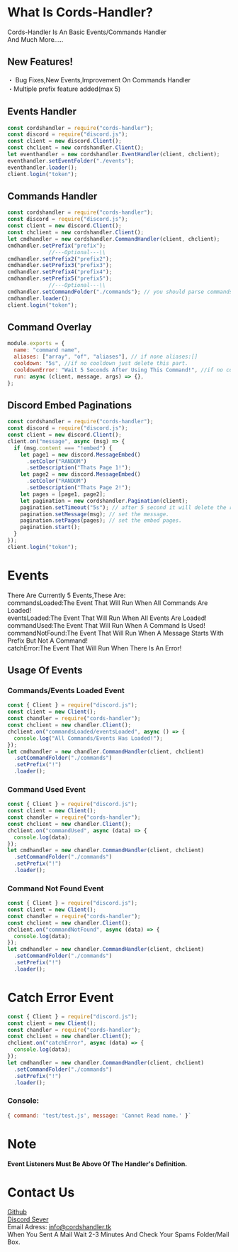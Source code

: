 # **What Is Cords-Handler?**

Cords-Handler Is An Basic Events/Commands Handler\
 And Much More.....

## **New Features!**

・ Bug Fixes,New Events,Improvement On Commands Handler\
・Multiple prefix feature added(max 5)

## **Events Handler**

```js
const cordshandler = require("cords-handler");
const discord = require("discord.js");
const client = new discord.Client();
const chclient = new cordshandler.Client();
let eventhandler = new cordshandler.EventHandler(client, chclient);
eventhandler.setEventFolder("./events");
eventhandler.loader();
client.login("token");
```

## **Commands Handler**

```js
const cordshandler = require("cords-handler");
const discord = require("discord.js");
const client = new discord.Client();
const chclient = new cordshandler.Client();
let cmdhandler = new cordshandler.CommandHandler(client, chclient);
cmdhandler.setPrefix("prefix");
             //---Optional---\\
cmdhandler.setPrefix2("prefix2");
cmdhandler.setPrefix3("prefix3");
cmdhandler.setPrefix4("prefix4");
cmdhandler.setPrefix5("prefix5");
             //---Optional---\\             
cmdhandler.setCommandFolder("./commands"); // you should parse commands to categories like /commands/economy/balance.js
cmdhandler.loader();
client.login("token");
```

## **Command Overlay**

```js
module.exports = {
  name: "command name",
  aliases: ["array", "of", "aliases"], // if none aliases:[]
  cooldown: "5s", //if no cooldown just delete this part.
  cooldownError: "Wait 5 Seconds After Using This Command!", //if no cooldown just delete this part.
  run: async (client, message, args) => {},
};
```

## **Discord Embed Paginations**

```js
const cordshandler = require("cords-handler");
const discord = require("discord.js");
const client = new discord.Client();
client.on("message", async (msg) => {
  if (msg.content === "!embed") {
    let page1 = new discord.MessageEmbed()
      .setColor("RANDOM")
      .setDescription("Thats Page 1!");
    let page2 = new discord.MessageEmbed()
      .setColor("RANDOM")
      .setDescription("Thats Page 2!");
    let pages = [page1, page2];
    let pagination = new cordshandler.Pagination(client);
    pagination.setTimeout("5s"); // after 5 second it will delete the reactions.
    pagination.setMessage(msg); // set the message.
    pagination.setPages(pages); // set the embed pages.
    pagination.start();
  }
});
client.login("token");
```

# **Events**

There Are Currently 5 Events,These Are:\
commandsLoaded:The Event That Will Run When All Commands Are Loaded!\
eventsLoaded:The Event That Will Run When All Events Are Loaded!\
commandUsed:The Event That Will Run When A Command Is Used!\
commandNotFound:The Event That Will Run When A Message Starts With Prefix But Not A Command!\
catchError:The Event That Will Run When There Is An Error!

## **Usage Of Events**

### Commands/Events Loaded Event

```js
const { Client } = require("discord.js");
const client = new Client();
const chandler = require("cords-handler");
const chclient = new chandler.Client();
chclient.on("commandsLoaded/eventsLoaded", async () => {
  console.log("All Commands/Events Has Loaded!");
});
let cmdhandler = new chandler.CommandHandler(client, chclient)
  .setCommandFolder("./commands")
  .setPrefix("!")
  .loader();
```

### Command Used Event

```js
const { Client } = require("discord.js");
const client = new Client();
const chandler = require("cords-handler");
const chclient = new chandler.Client();
chclient.on("commandUsed", async (data) => {
  console.log(data);
});
let cmdhandler = new chandler.CommandHandler(client, chclient)
  .setCommandFolder("./commands")
  .setPrefix("!")
  .loader();
```

### Command Not Found Event

```js
const { Client } = require("discord.js");
const client = new Client();
const chandler = require("cords-handler");
const chclient = new chandler.Client();
chclient.on("commandNotFound", async (data) => {
  console.log(data);
});
let cmdhandler = new chandler.CommandHandler(client, chclient)
  .setCommandFolder("./commands")
  .setPrefix("!")
  .loader();
```

# Catch Error Event

```js
const { Client } = require("discord.js");
const client = new Client();
const chandler = require("cords-handler");
const chclient = new chandler.Client();
chclient.on("catchError", async (data) => {
  console.log(data);
});
let cmdhandler = new chandler.CommandHandler(client, chclient)
  .setCommandFolder("./commands")
  .setPrefix("!")
  .loader();
```

### Console:

```js
{ command: 'test/test.js', message: 'Cannot Read name.' }`
```

# **Note**

**Event Listeners Must Be Above Of The Handler's Definition.**

# Contact Us

[Github](https://github.com/FreakDeveloper/cords-handler)\
[Discord Sever](https://discord.gg/v4hwmgAK37)\
Email Adress: info@cordshandler.tk\
When You Sent A Mail Wait 2-3 Minutes And Check Your Spams Folder/Mail Box.
